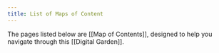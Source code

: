 ```yaml
---
title: List of Maps of Content
---
```

The pages listed below are [[Map of Contents]], designed to help you navigate through this [[Digital Garden]].